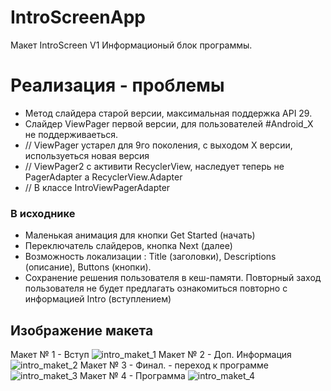 # IntroScreenApp
Макет IntroScreen V1
Информационый блок программы.
#  Реализация - проблемы

*  Метод слайдера старой версии, максимальная поддержка  API 29.
*  Слайдер ViewPager первой версии, для пользователей #Android_X не поддерживаеться. 
*    // ViewPager устарел для 9го поколения, с выходом Х версии, используеться новая версия
*    // ViewPager2 с активити RecyclerView, наследует теперь не PagerAdapter а RecyclerView.Adapter
*    // В классе IntroViewPagerAdapter

### В исходнике

* Маленькая анимация для кнопки Get Started (начать)
* Переключатель слайдеров, кнопка Next (далее)
* Возможность локализации : Title (заголовки), Descriptions (описание), Buttons (кнопки).
* Сохранение решения пользователя в кеш-памяти. Повторный заход пользователя не будет предлагать ознакомиться повторно с информацией Intro (вступлением)


## Изображение макета
Макет № 1 - Вступ 
![intro_maket_1](https://user-images.githubusercontent.com/20967261/94929793-3b52fa80-04ce-11eb-993b-1941c78ce843.png)
Макет  № 2 - Доп. Информация
![intro_maket_2](https://user-images.githubusercontent.com/20967261/94930001-77865b00-04ce-11eb-9fc5-ea731f869f55.png)
Макет № 3 - Финал.  - переход к программе
![intro_maket_3](https://user-images.githubusercontent.com/20967261/94930007-78b78800-04ce-11eb-9b55-9a1202c18516.png)
Макет № 4 - Программа
![intro_maket_4](https://user-images.githubusercontent.com/20967261/94930010-79501e80-04ce-11eb-83ea-eb0211624317.png)
